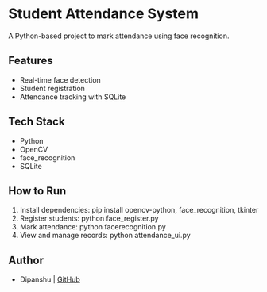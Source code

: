 # Student Attendance System
A Python-based project to mark attendance using face recognition.

## Features
- Real-time face detection
- Student registration
- Attendance tracking with SQLite

## Tech Stack
- Python
- OpenCV
- face_recognition
- SQLite

## How to Run
1. Install dependencies: pip install opencv-python, face_recognition, tkinter
2. Register students: python face_register.py
3. Mark attendance:  python facerecognition.py
4. View and manage records: python attendance_ui.py

## Author
- Dipanshu | [GitHub](https://github.com/dipanshu056)
   
